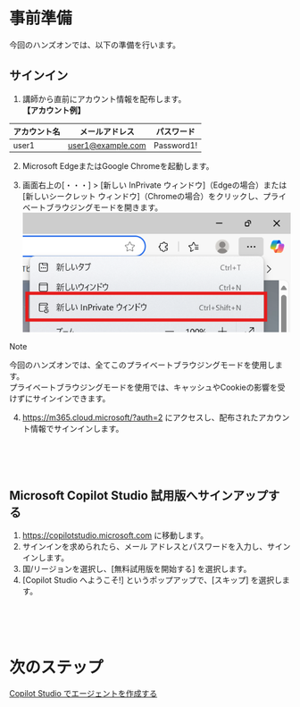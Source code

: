 # 事前準備
今回のハンズオンでは、以下の準備を行います。
<br>

## サインイン
1. 講師から直前にアカウント情報を配布します。<br>
**【アカウント例】**

| アカウント名 | メールアドレス | パスワード |
|--------------|----------------|------------| 
| user1<br>| user1@example.com | Password1!<br>|

2. Microsoft EdgeまたはGoogle Chromeを起動します。

3. 画面右上の[・・・] > [新しい InPrivate ウィンドウ]（Edgeの場合）または[新しいシークレット ウィンドウ]（Chromeの場合）をクリックし、プライベートブラウジングモードを開きます。<br>
![private](image/00/private.png)<br>
> [!NOTE]
> 今回のハンズオンでは、全てこのプライベートブラウジングモードを使用します。<br>
> プライベートブラウジングモードを使用では、キャッシュやCookieの影響を受けずにサインインできます。

4. https://m365.cloud.microsoft/?auth=2 にアクセスし、配布されたアカウント情報でサインインします。
<br>
<br>
<br>

## Microsoft Copilot Studio 試用版へサインアップする
1. https://copilotstudio.microsoft.com に移動します。
2. サインインを求められたら、メール アドレスとパスワードを入力し、サインインします。
3. 国/リージョンを選択し、[無料試用版を開始する] を選択します。
4. [Copilot Studio へようこそ!] というポップアップで、[スキップ] を選択します。
<br>
<br>
<br>

# 次のステップ
[Copilot Studio でエージェントを作成する](1-create-agent-chat.md)

